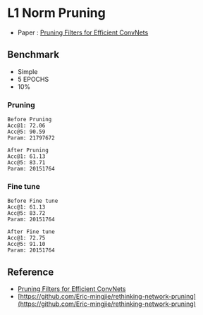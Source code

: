 # L1 Norm Pruning

- Paper : [Pruning Filters for Efficient ConvNets](https://arxiv.org/abs/1608.08710)

## Benchmark

- Simple
- 5 EPOCHS
- 10%

### Pruning

```shell script
Before Pruning
Acc@1: 72.06
Acc@5: 90.59
Param: 21797672

After Pruning
Acc@1: 61.13
Acc@5: 83.71
Param: 20151764
```

### Fine tune

```shell script
Before Fine tune
Acc@1: 61.13
Acc@5: 83.72
Param: 20151764

After Fine tune
Acc@1: 72.75
Acc@5: 91.10
Param: 20151764
```

## Reference
- [Pruning Filters for Efficient ConvNets](https://arxiv.org/abs/1608.08710)
- [https://github.com/Eric-mingjie/rethinking-network-pruning](https://github.com/Eric-mingjie/rethinking-network-pruning)
